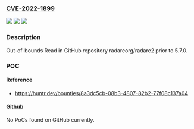 ### [CVE-2022-1899](https://cve.mitre.org/cgi-bin/cvename.cgi?name=CVE-2022-1899)
![](https://img.shields.io/static/v1?label=Product&message=radareorg%2Fradare2&color=blue)
![](https://img.shields.io/static/v1?label=Version&message=n%2Fa&color=blue)
![](https://img.shields.io/static/v1?label=Vulnerability&message=CWE-125%20Out-of-bounds%20Read&color=brighgreen)

### Description

Out-of-bounds Read in GitHub repository radareorg/radare2 prior to 5.7.0.

### POC

#### Reference
- https://huntr.dev/bounties/8a3dc5cb-08b3-4807-82b2-77f08c137a04

#### Github
No PoCs found on GitHub currently.

